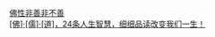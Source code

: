   
[佛性非善非不善](http://www.dianyue.me/archives/346/7bvmfla0ydponzg8/)  
[[佛]·[儒]·[道]，24条人生智慧，细细品读改变我们一生！](http://www.dianyue.me/archives/438/f8i19r5w45lhuqou/)